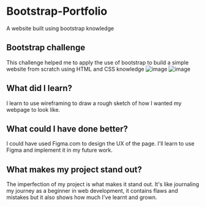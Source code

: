 # Bootstrap-Portfolio
A website built using bootstrap knowledge
## Bootstrap challenge
This challenge helped me to apply the use of bootstrap to build a simple website from scratch using HTML and CSS knowledge
![image](https://user-images.githubusercontent.com/117104387/213898483-520d92f3-2572-4a8b-8f5f-683b931729bc.png)
![image](https://user-images.githubusercontent.com/117104387/213898491-1fd40dad-0ca9-4017-85b5-3a243436a67f.png)

## What did I learn?
I learn to use wireframing to draw a rough sketch of how I wanted my webpage to look like. 

## What could I have done better?
I could have used Figma.com to design the UX of the page. I'll learn to use Figma and implement it in my future work.

## What makes my project stand out?
The imperfection of my project is what makes it stand out. It's like journaling my journey as a beginner in web development, it contains flaws and mistakes but it also shows how much I've learnt and grown. 
